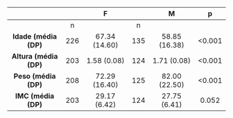 

|          &nbsp;          |  &nbsp;  |       F       |  &nbsp;  |       M       |   p    |
|:------------------------:|:--------:|:-------------:|:--------:|:-------------:|:------:|
|                          |    n     |               |    n     |               |        |
|  **Idade (média (DP)**   |   226    | 67.34 (14.60) |   135    | 58.85 (16.38) | <0.001 |
|  **Altura (média (DP)**  |   203    |  1.58 (0.08)  |   124    |  1.71 (0.08)  | <0.001 |
|   **Peso (média (DP)**   |   208    | 72.29 (16.40) |   125    | 82.00 (22.50) | <0.001 |
|   **IMC (média (DP)**    |   203    | 29.17 (6.42)  |   124    | 27.75 (6.41)  | 0.052  |

